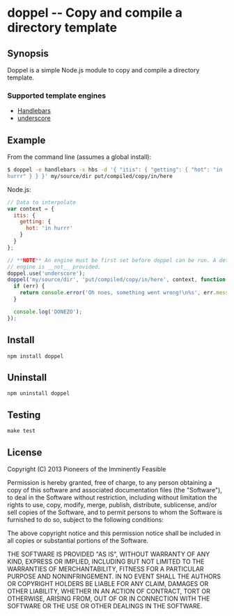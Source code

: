 doppel -- Copy and compile a directory template
===============================================

## Synopsis

Doppel is a simple Node.js module to copy and compile a directory template.

### Supported template engines

  * [Handlebars](http://handlebarsjs.com)
  * [underscore](http://underscorejs.org)


## Example

From the command line (assumes a global install):

```sh
$ doppel -e handlebars -x hbs -d '{ "itis": { "getting": { "hot": "in
hurrr" } } }' my/source/dir put/compiled/copy/in/here
```

Node.js:

```javascript
// Data to interpolate
var context = {
  itis: {
    getting: {
      hot: 'in hurrr'
    }
  }
};

// **NOTE** An engine must be first set before doppel can be run. A default
// engine is __not__ provided.
doppel.use('underscore');
doppel('my/source/dir', 'put/compiled/copy/in/here', context, function (err) {
  if (err) {
    return console.error('Oh noes, something went wrong!\n%s', err.message);
  }

  console.log('DONEZO');
});
```


## Install

```
npm install doppel
```


## Uninstall

```
npm uninstall doppel
```


## Testing

```
make test
```


## License

Copyright (C) 2013 Pioneers of the Imminently Feasible

Permission is hereby granted, free of charge, to any person obtaining a copy of
this software and associated documentation files (the "Software"), to deal in
the Software without restriction, including without limitation the rights to
use, copy, modify, merge, publish, distribute, sublicense, and/or sell copies of
the Software, and to permit persons to whom the Software is furnished to do so,
subject to the following conditions:

The above copyright notice and this permission notice shall be included in all
copies or substantial portions of the Software.

THE SOFTWARE IS PROVIDED "AS IS", WITHOUT WARRANTY OF ANY KIND, EXPRESS OR
IMPLIED, INCLUDING BUT NOT LIMITED TO THE WARRANTIES OF MERCHANTABILITY, FITNESS
FOR A PARTICULAR PURPOSE AND NONINFRINGEMENT. IN NO EVENT SHALL THE AUTHORS OR
COPYRIGHT HOLDERS BE LIABLE FOR ANY CLAIM, DAMAGES OR OTHER LIABILITY, WHETHER
IN AN ACTION OF CONTRACT, TORT OR OTHERWISE, ARISING FROM, OUT OF OR IN
CONNECTION WITH THE SOFTWARE OR THE USE OR OTHER DEALINGS IN THE SOFTWARE.
